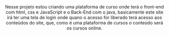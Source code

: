 <div align="center">Nesse projeto estou criando uma plataforma de curso onde terá o front-end com html, css e JavaScript e o Back-End com o java, basicamente este site irá ter uma tela de login onde quano o acesso for liberado terá acesso aos conteúdos do site, que, como é uma plataforma de cursos o conteúdo será os cursos online.</div>
